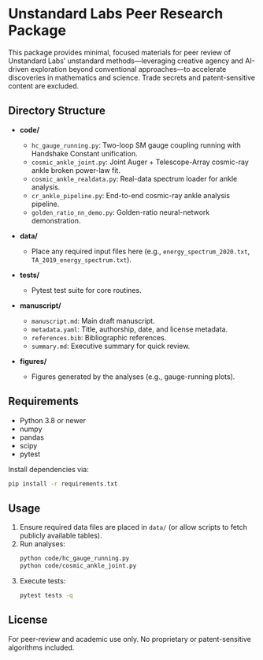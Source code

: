 # Unstandard Labs Peer Research Package

This package provides minimal, focused materials for peer review of Unstandard Labs’ unstandard methods—leveraging creative agency and AI-driven exploration beyond conventional approaches—to accelerate discoveries in mathematics and science. Trade secrets and patent-sensitive content are excluded.

## Directory Structure

- **code/**
  - `hc_gauge_running.py`: Two-loop SM gauge coupling running with Handshake Constant unification.
  - `cosmic_ankle_joint.py`: Joint Auger + Telescope-Array cosmic-ray ankle broken power-law fit.
  - `cosmic_ankle_realdata.py`: Real-data spectrum loader for ankle analysis.
  - `cr_ankle_pipeline.py`: End-to-end cosmic-ray ankle analysis pipeline.
  - `golden_ratio_nn_demo.py`: Golden-ratio neural-network demonstration.

- **data/**
  - Place any required input files here (e.g., `energy_spectrum_2020.txt`, `TA_2019_energy_spectrum.txt`).

- **tests/**
  - Pytest test suite for core routines.

- **manuscript/**
  - `manuscript.md`: Main draft manuscript.
  - `metadata.yaml`: Title, authorship, date, and license metadata.
  - `references.bib`: Bibliographic references.
  - `summary.md`: Executive summary for quick review.

- **figures/**
  - Figures generated by the analyses (e.g., gauge-running plots).

## Requirements

- Python 3.8 or newer
- numpy
- pandas
- scipy
- pytest

Install dependencies via:

```bash
pip install -r requirements.txt
```

## Usage

1. Ensure required data files are placed in `data/` (or allow scripts to fetch publicly available tables).
2. Run analyses:
   ```bash
   python code/hc_gauge_running.py
   python code/cosmic_ankle_joint.py
   ```
3. Execute tests:
   ```bash
   pytest tests -q
   ```

## License

For peer-review and academic use only. No proprietary or patent-sensitive algorithms included.
